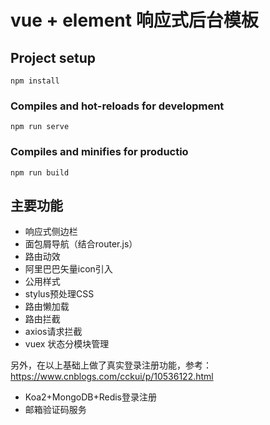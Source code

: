 # vue + element 响应式后台模板

## Project setup
```
npm install
```

### Compiles and hot-reloads for development
```
npm run serve
```

### Compiles and minifies for productio
```
npm run build
```



## 主要功能

- 响应式侧边栏
- 面包屑导航（结合router.js）
- 路由动效
- 阿里巴巴矢量icon引入
- 公用样式
- stylus预处理CSS
- 路由懒加载
- 路由拦截
- axios请求拦截
- vuex 状态分模块管理

另外，在以上基础上做了真实登录注册功能，参考：https://www.cnblogs.com/cckui/p/10536122.html
- Koa2+MongoDB+Redis登录注册
- 邮箱验证码服务



 

